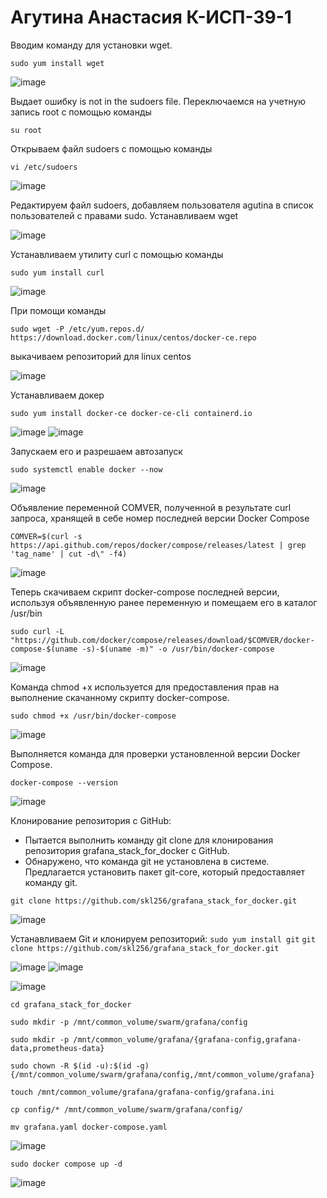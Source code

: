 # Агутина Анастасия К-ИСП-39-1

Вводим команду для установки wget.

`sudo yum install wget`

![image](https://github.com/user-attachments/assets/f9d01689-0387-4c2e-b300-f493344b2427)

Выдает ошибку is not in the sudoers file.
Переключаемся на учетную запись root с помощью команды 

`su root`

Открываем файл sudoers с помощью команды 

`vi /etc/sudoers`

![image](https://github.com/user-attachments/assets/87d3788b-2824-48c8-ba3c-fd7dcc2b1b0d)

Редактируем файл sudoers, добавляем пользователя agutina в список пользователей с правами sudo.
Устанавливаем wget

![image](https://github.com/user-attachments/assets/01295080-6039-4eaa-b717-2eb899863efc)


Устанавливаем утилиту curl с помощью команды

`sudo yum install curl`

![image](https://github.com/user-attachments/assets/a1782e15-d15b-4f52-9e52-c970162e792c)


При помощи команды 

`sudo wget -P /etc/yum.repos.d/ https://download.docker.com/linux/centos/docker-ce.repo`

выкачиваем репозиторий для linux centos

![image](https://github.com/user-attachments/assets/7adce59d-f163-41a8-8d8f-b9bbca5cc023)

Устанавливаем докер

`sudo yum install docker-ce docker-ce-cli containerd.io`

![image](https://github.com/user-attachments/assets/8796262b-0a04-4310-8fe5-311d14d044e3)
![image](https://github.com/user-attachments/assets/3fddff65-124b-4501-a1c9-e7f1a3534480)

Запускаем его и разрешаем автозапуск

`sudo systemctl enable docker --now`

![image](https://github.com/user-attachments/assets/0c14a4e8-fd80-4d3f-9d59-84cac7f5bb0f)

Объявление переменной COMVER, полученной в результате curl запроса, хранящей в себе номер последней версии Docker Compose

`COMVER=$(curl -s https://api.github.com/repos/docker/compose/releases/latest | grep 'tag_name' | cut -d\" -f4)`

![image](https://github.com/user-attachments/assets/ba3f98e9-693f-4653-9f17-0b34006c930a)

Теперь скачиваем скрипт docker-compose последней версии, используя объявленную ранее переменную и помещаем его в каталог /usr/bin

`sudo curl -L "https://github.com/docker/compose/releases/download/$COMVER/docker-compose-$(uname -s)-$(uname -m)" -o /usr/bin/docker-compose`

![image](https://github.com/user-attachments/assets/d54c3842-ce76-4a15-ae45-9e98c445d747)


Команда chmod +x используется для предоставления прав на выполнение скачанному скрипту docker-compose.

`sudo chmod +x /usr/bin/docker-compose`

![image](https://github.com/user-attachments/assets/ff4cad3f-56ae-4667-9bfe-6c57beb7b162)

Выполняется команда для проверки установленной версии Docker Compose.

`docker-compose --version`

![image](https://github.com/user-attachments/assets/8c2d72bc-4998-41e2-b3a7-23536a0e811f)

Клонирование репозитория с GitHub:
 - Пытается выполнить команду git clone для клонирования репозитория grafana_stack_for_docker с GitHub.
 - Обнаружено, что команда git не установлена в системе. Предлагается установить пакет git-core, который предоставляет команду git.

`git clone https://github.com/skl256/grafana_stack_for_docker.git`

![image](https://github.com/user-attachments/assets/53a99315-4e5d-4805-b416-9cd7f50648f9)

Устанавливаем Git и клонируем репозиторий:
`sudo yum install git`
`git clone https://github.com/skl256/grafana_stack_for_docker.git`

![image](https://github.com/user-attachments/assets/840f97a4-ba71-426e-94d9-4298c9fa6f0e)
![image](https://github.com/user-attachments/assets/c0f7ba3c-611b-41cb-8b9c-f6d56d20db3f)

![image](https://github.com/user-attachments/assets/dd405b1e-75b0-425b-93a9-0b5abbd882dc)

`cd grafana_stack_for_docker`

`sudo mkdir -p /mnt/common_volume/swarm/grafana/config`

`sudo mkdir -p /mnt/common_volume/grafana/{grafana-config,grafana-data,prometheus-data}`

`sudo chown -R $(id -u):$(id -g) {/mnt/common_volume/swarm/grafana/config,/mnt/common_volume/grafana}`

`touch /mnt/common_volume/grafana/grafana-config/grafana.ini`

`cp config/* /mnt/common_volume/swarm/grafana/config/`

`mv grafana.yaml docker-compose.yaml`

![image](https://github.com/user-attachments/assets/20eb4690-b564-40f7-8acc-63e257f5d1b8)

`sudo docker compose up -d`

![image](https://github.com/user-attachments/assets/583dcef3-151b-4da3-a877-b83747261e17)

